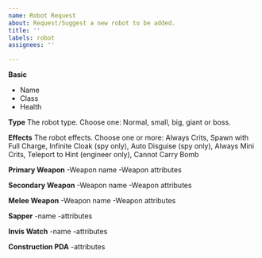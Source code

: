 ```yaml
---
name: Robot Request
about: Request/Suggest a new robot to be added.
title: ''
labels: robot
assignees: ''

---
```


**Basic**
- Name
- Class
- Health

**Type**
The robot type. Choose one: Normal, small, big, giant or boss.

**Effects**
The robot effects. Choose one or more: Always Crits, Spawn with Full Charge, Infinite Cloak (spy only), Auto Disguise (spy only), Always Mini Crits, Teleport to Hint (engineer only), Cannot Carry Bomb

**Primary Weapon**
-Weapon name
-Weapon attributes

**Secondary Weapon**
-Weapon name
-Weapon attributes

**Melee Weapon**
-Weapon name
-Weapon attributes

**Sapper**
-name
-attributes

**Invis Watch**
-name
-attributes

**Construction PDA**
-attributes
